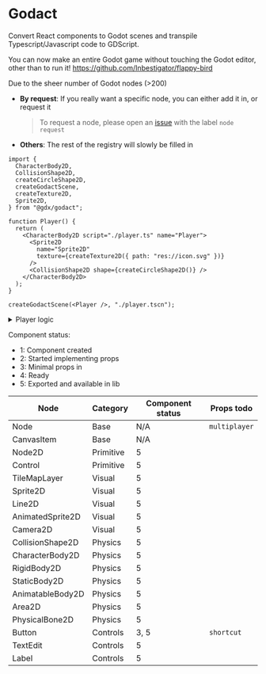 # Godact

Convert React components to Godot scenes and transpile Typescript/Javascript
code to GDScript.

You can now make an entire Godot game without touching the Godot editor, other
than to run it! https://github.com/Inbestigator/flappy-bird

Due to the sheer number of Godot nodes (>200)

- **By request**: If you really want a specific node, you can either add it in,
  or request it
  > To request a node, please open an
  > [issue](https://github.com/inbestigator/godact/issues/new) with the label
  > `node request`
- **Others**: The rest of the registry will slowly be filled in

```tsx
import {
  CharacterBody2D,
  CollisionShape2D,
  createCircleShape2D,
  createGodactScene,
  createTexture2D,
  Sprite2D,
} from "@gdx/godact";

function Player() {
  return (
    <CharacterBody2D script="./player.ts" name="Player">
      <Sprite2D
        name="Sprite2D"
        texture={createTexture2D({ path: "res://icon.svg" })}
      />
      <CollisionShape2D shape={createCircleShape2D()} />
    </CharacterBody2D>
  );
}

createGodactScene(<Player />, "./player.tscn");
```

<details>

<summary>Player logic</summary>

```ts
// player.ts
"extends CharacterBody2D";

import { GDMethods } from "@gdx/godact/methods";

const SPEED = 300.0;
const JUMP_VELOCITY = -400.0;

export function _physics_process(delta: number) {
  if (!GDMethods.is_on_floor()) {
    GDMethods.velocity = GDMethods.Vector2(
      GDMethods.get_gravity().x * delta,
      GDMethods.get_gravity().y * delta,
    );
  }

  if (
    GDMethods.Input.is_action_just_pressed("ui_accept") &&
    GDMethods.is_on_floor()
  ) {
    GDMethods.velocity.y = JUMP_VELOCITY;
  }

  const direction = GDMethods.Input.get_axis("ui_left", "ui_right");
  if (direction) {
    GDMethods.velocity.x = direction * SPEED;
  } else {
    GDMethods.velocity.x = GDMethods.move_toward(
      GDMethods.velocity.x,
      0,
      SPEED * delta * (GDMethods.is_on_floor() ? 2 : 1),
    );
  }

  GDMethods.move_and_slide();
}
```

<details>

<summary>Transpiled GDScript code</summary>

```ts
extends CharacterBody2D
var SPEED = 300
var JUMP_VELOCITY = -400
func _physics_process(delta):
    if !is_on_floor():
        velocity = Vector2(get_gravity().x * delta, get_gravity().y * delta)
    if Input.is_action_just_pressed("ui_accept") and is_on_floor():
        velocity.y = JUMP_VELOCITY
    var direction = Input.get_axis("ui_left", "ui_right")
    if direction:
        velocity.x = direction * SPEED
    else:
        velocity.x = move_toward(velocity.x, 0, SPEED * delta * (2 if is_on_floor() else 1))
    move_and_slide()
```

</details>

</details>

Component status:

- 1: Component created
- 2: Started implementing props
- 3: Minimal props in
- 4: Ready
- 5: Exported and available in lib

| Node             | Category  | Component status | Props todo    |
| ---------------- | --------- | ---------------- | ------------- |
| Node             | Base      | N/A              | `multiplayer` |
| CanvasItem       | Base      | N/A              |               |
| Node2D           | Primitive | 5                |               |
| Control          | Primitive | 5                |               |
| TileMapLayer     | Visual    | 5                |               |
| Sprite2D         | Visual    | 5                |               |
| Line2D           | Visual    | 5                |               |
| AnimatedSprite2D | Visual    | 5                |               |
| Camera2D         | Visual    | 5                |               |
| CollisionShape2D | Physics   | 5                |               |
| CharacterBody2D  | Physics   | 5                |               |
| RigidBody2D      | Physics   | 5                |               |
| StaticBody2D     | Physics   | 5                |               |
| AnimatableBody2D | Physics   | 5                |               |
| Area2D           | Physics   | 5                |               |
| PhysicalBone2D   | Physics   | 5                |               |
| Button           | Controls  | 3, 5             | `shortcut`    |
| TextEdit         | Controls  | 5                |               |
| Label            | Controls  | 5                |               |
